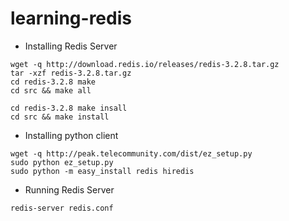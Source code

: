 # learning-redis

* Installing Redis Server

```
wget -q http://download.redis.io/releases/redis-3.2.8.tar.gz
tar -xzf redis-3.2.8.tar.gz
cd redis-3.2.8 make
cd src && make all

cd redis-3.2.8 make insall
cd src && make install
```
* Installing python client

```
wget -q http://peak.telecommunity.com/dist/ez_setup.py
sudo python ez_setup.py
sudo python -m easy_install redis hiredis
```

* Running Redis Server
```
redis-server redis.conf
```
